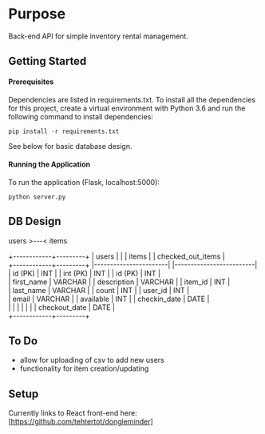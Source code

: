 # Purpose
Back-end API for simple inventory rental management. 

## Getting Started

#### Prerequisites
Dependencies are listed in requirements.txt. To install all the dependencies for this project, create a virtual environment with Python 3.6 and run the following command to install dependencies:
```
pip install -r requirements.txt
```

See below for basic database design.

#### Running the Application
To run the application (Flask, localhost:5000):
```
python server.py
```

## DB Design

users >---< items  

+------------+---------+
| users      |         |    | items                 |    | checked_out_items       |  
+------------+---------+    |-----------------------|    |-------------------------|  
| id (PK)    | INT     |    | int (PK)    | INT     |    | id (PK)       | INT     |  
| first_name | VARCHAR |    | description | VARCHAR |    | item_id       | INT     |  
| last_name  | VARCHAR |    | count       | INT     |    | user_id       | INT     |  
| email      | VARCHAR |    | available   | INT     |    | checkin_date  | DATE    |  
|            |         |    |             |         |    | checkout_date | DATE    |  
+------------+---------+
## To Do
- allow for uploading of csv to add new users
- functionality for item creation/updating

## Setup
Currently links to React front-end here: [https://github.com/tehtertot/dongleminder]
